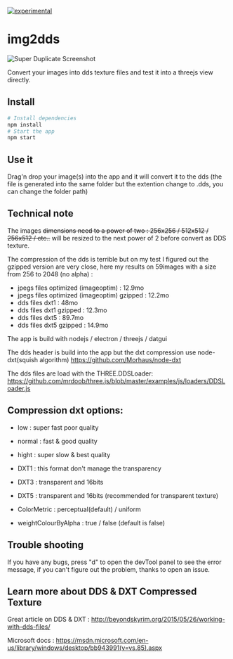 [![experimental](http://badges.github.io/stability-badges/dist/experimental.svg)](http://github.com/badges/stability-badges)

# img2dds

![Super Duplicate Screenshot](http://makiopolis.com/img2dds.jpg)

Convert your images into dds texture files and test it into a threejs view directly.

## Install

```bash
# Install dependencies
npm install
# Start the app
npm start
```

## Use it

Drag'n drop your image(s) into the app and it will convert it to the dds (the file is generated into the same folder but the extention change to .dds, you can change the folder path)

## Technical note

The images ~~dimensions need to a power of two : 256x256 / 512x512 / 256x512 / etc..~~ will be resized to the next power of 2 before convert as DDS texture.

The compression of the dds is terrible but on my test I figured out the gzipped version are very close, here my results on 59images with a size from 256 to 2048 (no alpha) :
- jpegs files optimized (imageoptim) : 12.9mo
- jpegs files optimized (imageoptim) gzipped : 12.2mo
- dds files dxt1 : 48mo
- dds files dxt1 gzipped : 12.3mo
- dds files dxt5 : 89.7mo
- dds files dxt5 gzipped : 14.9mo

The app is build with nodejs / electron / threejs / datgui

The dds header is build into the app but the dxt compression use node-dxt(squish algorithm) https://github.com/Morhaus/node-dxt

The dds files are load with the THREE.DDSLoader: https://github.com/mrdoob/three.js/blob/master/examples/js/loaders/DDSLoader.js

## Compression dxt options:
- low : super fast poor quality
- normal : fast & good quality
- hight : super slow & best quality

- DXT1 : this format don't manage the transparency
- DXT3 : transparent and 16bits
- DXT5 : transparent and 16bits (recommended for transparent texture)

- ColorMetric : perceptual(default) / uniform
- weightColourByAlpha : true / false (default is false)

## Trouble shooting

If you have any bugs, press "d" to open the devTool panel to see the error message, if you can't figure out the problem, thanks to open an issue.

## Learn more about DDS & DXT Compressed Texture

Great article on DDS & DXT : http://beyondskyrim.org/2015/05/26/working-with-dds-files/

Microsoft docs : https://msdn.microsoft.com/en-us/library/windows/desktop/bb943991(v=vs.85).aspx
